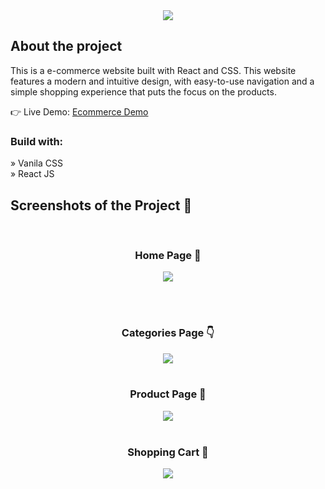 <div align='center'><img src='soon'/></div>

<h2>About the project</h2>

<p>This is a e-commerce website built with React and CSS. This
website features a modern and intuitive design, with easy-to-use navigation and a
simple shopping experience that puts the focus on the products.</p>

👉 Live Demo: <a href='soon'>Ecommerce Demo</a>

<h3>Build with:</h3>

» Vanila CSS <br>
» React JS

<h2>Screenshots of the Project 📸</h2>
<br>
<h3 align='center'>Home Page 🏡</h3>

<div align='center'>
<img src='soon'/>
</div>

<br><br>
<h3 align='center'>Categories Page 👇</h3>

<div align='center'>
<img src='soon'/>

<br>
<br>
<h3 align='center'>Product Page 🎁</h3>

<div align='center'>
<img src='soon'/>

<br>
<br>
<h3 align='center'>Shopping Cart 🛒</h3>

<div align='center'>
<img src='soon'/>
</div>




